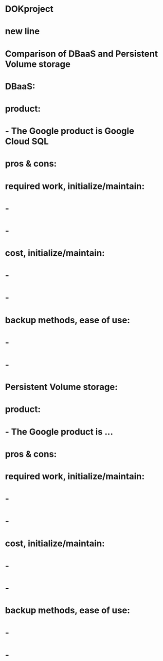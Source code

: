 # DOKproject
# new line
#
# Comparison of DBaaS and Persistent Volume storage
#
# DBaaS:
#   product:
#       - The Google product is Google Cloud SQL
#   pros & cons:
#       required work, initialize/maintain: 
#           - 
#           - 
#       cost, initialize/maintain:
#           -
#           -
#       backup methods, ease of use:
#           -
#           -
# Persistent Volume storage:
#   product:
#       - The Google product is ...
#   pros & cons:
#       required work, initialize/maintain: 
#           - 
#           - 
#       cost, initialize/maintain:
#           -
#           -
#       backup methods, ease of use:
#           -
#           -

